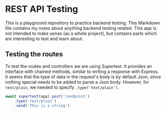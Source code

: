 # REST API Testing

This is a playground repository to practice backend testing.
This Markdown file contains my notes about anything backend testing related. 
This app is not intended to make sense (as a whole project), but contains parts which are interesting to test and learn about.

## Testing the routes

To test the routes and controllers we are using Supertest. It provides an interface with chained methods, similar to writing a response with Express. <br>
It seems that the type of data in the request's body is by default Json, since nothing special needs to be added to parse a Json body. 
However, for `text/plain`, we needed to specify `.type('text/plain')`.<br>

```javascript
await supertest(app).post('/endpoint')
    .type('text/plain')
    .send('This is a string')
```

